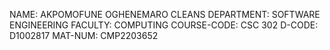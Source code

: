 NAME: AKPOMOFUNE OGHENEMARO CLEANS
DEPARTMENT: SOFTWARE ENGINEERING
FACULTY: COMPUTING
COURSE-CODE: CSC 302
D-CODE: D1002817
MAT-NUM: CMP2203652